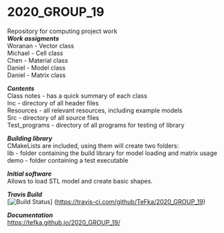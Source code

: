 # 2020_GROUP_19
Repository for computing project work</br>
***Work assigments***</br>
Woranan - Vector class</br>
Michael - Cell class</br>
Chen - Material class</br>
Daniel - Model class</br>
Daniel - Matrix class</br>

***Contents***</br>
Class notes - has a quick summary of each class</br>
Inc - directory of all header files</br>
Resources - all relevant resources, including example models</br>
Src - directory of all source files</br>
Test_programs - directory of all programs for testing of library</br>

***Building library***</br>
CMakeLists are included, using them will create two folders:</br>
lib - folder containing the build library for model loading and matrix usage</br>
demo - folder containing a test executable</br>

***Initial software***</br>
Allows to load STL model and create basic shapes.

***Travis Build***</br>
[![Build Status](https://travis-ci.com/TeFka/2020_GROUP_19.svg?token=atrfb9xdTGWV9e1aoA6s&branch=main)]
(https://travis-ci.com/github/TeFka/2020_GROUP_19)

***Documentation***</br>
https://tefka.github.io/2020_GROUP_19/</br>


